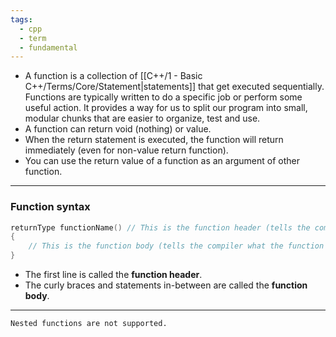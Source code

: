 ```yaml
---
tags:
  - cpp
  - term
  - fundamental
---
```


- A function is a collection of [[C++/1 - Basic C++/Terms/Core/Statement|statements]] that get executed sequentially. Functions are typically written to do a specific job or perform some useful action. It provides a way for us to split our program into small, modular chunks that are easier to organize, test and use.
- A function can return void (nothing) or value.
- When the return statement is executed, the function will return immediately (even for non-value return function).
- You can use the return value of a function as an argument of other function.

---
### Function syntax
```cpp
returnType functionName() // This is the function header (tells the compiler about the existence of the function)
{
    // This is the function body (tells the compiler what the function does)
}
```
- The first line is called the **function header**.
- The curly braces and statements in-between are called the **function body**.
---

```ad-warning
Nested functions are not supported.
```
